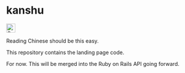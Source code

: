 kanshu
======

<a href="https://assembly.com/kanshu/bounties"><img src="https://asm-badger.herokuapp.com/kanshu/badges/tasks.svg" height="24px" alt="Open Tasks" /></a>

Reading Chinese should be this easy.


This repository contains the landing page code.

For now. This will be merged into the Ruby on Rails API going forward.

